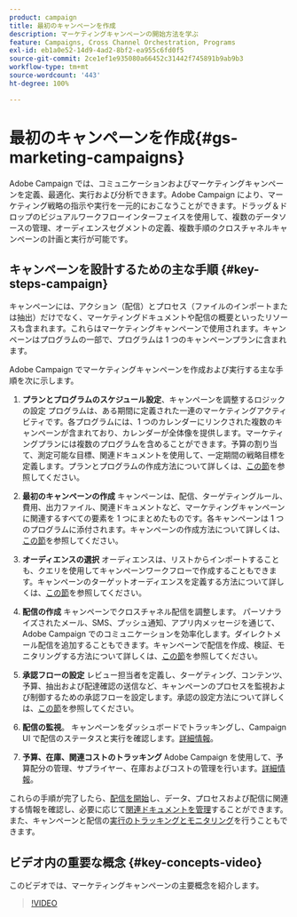 ```yaml
---
product: campaign
title: 最初のキャンペーンを作成
description: マーケティングキャンペーンの開始方法を学ぶ
feature: Campaigns, Cross Channel Orchestration, Programs
exl-id: eb1a0e52-14d9-4ad2-8bf2-ea955c6fd0f5
source-git-commit: 2ce1ef1e935080a66452c31442f745891b9ab9b3
workflow-type: tm+mt
source-wordcount: '443'
ht-degree: 100%

---
```


# 最初のキャンペーンを作成{#gs-marketing-campaigns}

Adobe Campaign では、コミュニケーションおよびマーケティングキャンペーンを定義、最適化、実行および分析できます。Adobe Campaign により、マーケティング戦略の指示や実行を一元的におこなうことができます。ドラッグ＆ドロップのビジュアルワークフローインターフェイスを使用して、複数のデータソースの管理、オーディエンスセグメントの定義、複数手順のクロスチャネルキャンペーンの計画と実行が可能です。


<!--In addition, the **Marketing Resource Management (MRM)** module lets you control marketing actions in a collaborative mode by providing complete management and real-time tracking of the tasks, budgets and marketing resources involved. The Marketing Resource Management lets you optimize and regulate the management of internal and external processes, resources and marketing campaigns, as well as third party relations (agencies, printers, etc.). For more on this, refer to [this section](about-marketing-resource-management.md).

>[!NOTE]
>
>Capabilities related to population targeting, message personalization and message delivery on the various channels are detailed in [this section](../../delivery/using/steps-about-delivery-creation-steps.md).-->


## キャンペーンを設計するための主な手順 {#key-steps-campaign}

キャンペーンには、アクション（配信）とプロセス（ファイルのインポートまたは抽出）だけでなく、マーケティングドキュメントや配信の概要といったリソースも含まれます。これらはマーケティングキャンペーンで使用されます。キャンペーンはプログラムの一部で、プログラムは 1 つのキャンペーンプランに含まれます。

Adobe Campaign でマーケティングキャンペーンを作成および実行する主な手順を次に示します。

1. **プランとプログラムのスケジュール設定**、キャンペーンを調整するロジックの設定
プログラムは、ある期間に定義された一連のマーケティングアクティビティです。各プログラムには、1 つのカレンダーにリンクされた複数のキャンペーンが含まれており、カレンダーが全体像を提供します。マーケティングプランには複数のプログラムを含めることができます。予算の割り当て、測定可能な目標、関連ドキュメントを使用して、一定期間の戦略目標を定義します。プランとプログラムの作成方法について詳しくは、[この節](marketing-campaign-create.md#create-plan-and-program)を参照してください。

1. **最初のキャンペーンの作成**
キャンペーンは、配信、ターゲティングルール、費用、出力ファイル、関連ドキュメントなど、マーケティングキャンペーンに関連するすべての要素を 1 つにまとめたものです。各キャンペーンは 1 つのプログラムに添付されます。キャンペーンの作成方法について詳しくは、[この節](marketing-campaign-create.md#create-a-campaign)を参照してください。

1. **オーディエンスの選択**
オーディエンスは、リストからインポートすることも、クエリを使用してキャンペーンワークフローで作成することもできます。キャンペーンのターゲットオーディエンスを定義する方法について詳しくは、[この節](marketing-campaign-target.md#select-the-target-population)を参照してください。

1. **配信の作成**
キャンペーンでクロスチャネル配信を調整します。 パーソナライズされたメール、SMS、プッシュ通知、アプリ内メッセージを通じて、Adobe Campaign でのコミュニケーションを効率化します。ダイレクトメール配信を追加することもできます。キャンペーンで配信を作成、検証、モニタリングする方法について詳しくは、[この節](marketing-campaign-deliveries.md)を参照してください。

1. **承認フローの設定**
レビュー担当者を定義し、ターゲティング、コンテンツ、予算、抽出および配達確認の送信など、キャンペーンのプロセスを監視および制御するための承認フローを設定します。承認の設定方法について詳しくは、[この節](marketing-campaign-approval.md)を参照してください。

1. **配信の監視**。
キャンペーンをダッシュボードでトラッキングし、Campaign UI で配信のステータスと実行を確認します。[詳細情報](marketing-campaign-monitoring.md)。

1. **予算、在庫、関連コストのトラッキング**
Adobe Campaign を使用して、予算配分の管理、サプライヤー、在庫およびコストの管理を行います。[詳細情報](providers--stocks-and-budgets.md#create-service-providers-and-their-cost-structures)。

これらの手順が完了したら、[配信を開始](marketing-campaign-deliveries.md#start-a-delivery)し、データ、プロセスおよび配信に関連する情報を確認し、必要に応じて[関連ドキュメントを管理](marketing-campaign-deliveries.md#manage-associated-documents)することができます。また、キャンペーンと配信の[実行のトラッキングとモニタリング](marketing-campaign-monitoring.md)を行うこともできます。


## ビデオ内の重要な概念 {#key-concepts-video}

このビデオでは、マーケティングキャンペーンの主要概念を紹介します。

>[!VIDEO](https://video.tv.adobe.com/v/35131?quality=12)
